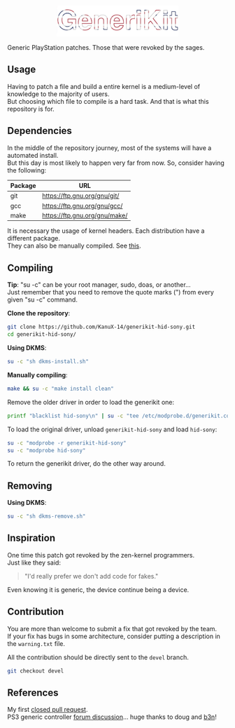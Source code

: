 <p align="center">
<picture>
  <source media="(prefers-color-scheme: dark)" srcset="./.media/language/english/generikit_wide_dark.png">
  <source media="(prefers-color-scheme: light)" srcset="./.media/language/english/generikit_wide_light.png">
  <img alt="GeneriKit" src="./.media/language/english/generikit_wide_dark.png" width="55%">
</picture>
</p>

Generic PlayStation patches. Those that were revoked by the sages.

Usage
-----

Having to patch a file and build a entire kernel is a medium-level of knowledge to the majority of users.<br>
But choosing which file to compile is a hard task. And that is what this repository is for.

Dependencies
------------

In the middle of the repository journey, most of the systems will have a automated install.<br>
But this day is most likely to happen very far from now. So, consider having the following:

|   Package     |   URL                                             |
|---------------|---------------------------------------------------|
|   git         |   https://ftp.gnu.org/gnu/git/                    |
|   gcc         |   https://ftp.gnu.org/gnu/gcc/                    |
|   make        |   https://ftp.gnu.org/gnu/make/                   |

It is necessary the usage of kernel headers. Each distribution have a different package.<br>
They can also be manually compiled. See [this](https://www.kernel.org/doc/html/latest/kbuild/modules.html).

Compiling
---------

<b>Tip</b>: "su -c" can be your root manager, sudo, doas, or another...<br>
Just remember that you need to remove the quote marks (") from every given "su -c" command.

<b>Clone the repository</b>:
```sh
git clone https://github.com/KanuX-14/generikit-hid-sony.git
cd generikit-hid-sony/
```

<b>Using DKMS</b>:
```sh
su -c "sh dkms-install.sh"
```

<b>Manually compiling</b>:
```sh
make && su -c "make install clean"
```

Remove the older driver in order to load the generikit one:
```sh
printf "blacklist hid-sony\n" | su -c "tee /etc/modprobe.d/generikit.conf"
```

To load the original driver, unload `generikit-hid-sony` and load `hid-sony`:
```sh
su -c "modprobe -r generikit-hid-sony"
su -c "modprobe hid-sony"
```
To return the generikit driver, do the other way around.

Removing
--------

<b>Using DKMS</b>:
```sh
su -c "sh dkms-remove.sh"
```

Inspiration
-----------

One time this patch got revoked by the zen-kernel programmers.<br>
Just like they said:
> "I'd really prefer we don't add code for fakes."

Even knowing it is generic, the device continue being a device.

Contribution
------------

You are more than welcome to submit a fix that got revoked by the team.<br>
If your fix has bugs in some architecture, consider putting a description in the `warning.txt` file.

All the contribution should be directly sent to the `devel` branch.
```sh
git checkout devel
```

References
----------

My first [closed pull request](https://github.com/zen-kernel/zen-kernel/pull/279).<br>
PS3 generic controller [forum discussion](https://retropie.org.uk/forum/topic/28263/playstation-3-controller-not-connecting-wired-on-new-pi4-retropie-build/7)... huge thanks to doug and [b3n](https://github.com/btlogy)!
